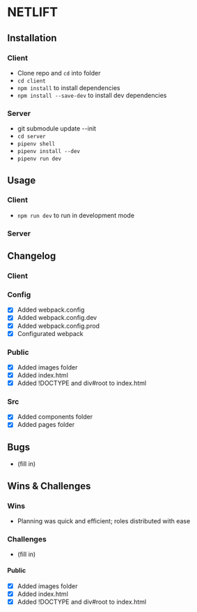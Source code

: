 # NETLIFT

## Installation

### Client

- Clone repo and `cd` into folder
- `cd client`
- `npm install` to install dependencies
- `npm install --save-dev` to install dev dependencies

### Server

- git submodule update --init
- `cd server `
- `pipenv shell`
- `pipenv install --dev`
- `pipenv run dev`

## Usage

### Client

- `npm run dev` to run in development mode

### Server

## Changelog

### Client

### Config
- [x] Added webpack.config
- [x] Added webpack.config.dev
- [x] Added webpack.config.prod
- [x] Configurated webpack

### Public
- [x] Added images folder
- [x] Added index.html
- [x] Added !DOCTYPE and div#root to index.html

### Src
- [x] Added components folder
- [x] Added pages folder

## Bugs
- (fill in)

## Wins & Challenges
### Wins
- Planning was quick and efficient; roles distributed with ease

### Challenges
- (fill in)

#### Public

- [x] Added images folder
- [x] Added index.html
- [x] Added !DOCTYPE and div#root to index.html
